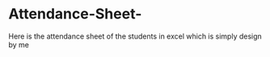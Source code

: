 # Attendance-Sheet-
Here is the attendance sheet of the students in excel which is simply design by me
